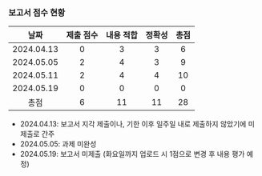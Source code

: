 ### 보고서 점수 현황
|날짜|제출 점수|내용 적합|정확성|총점|
|:----:|:----:|:----:|:----:|:----:|
|2024.04.13|0|3|3|6|
|2024.05.05|2|4|3|9|
|2024.05.11|2|4|4|10|
|2024.05.19|0|0|0|0|
|총점|6|11|11|28|

* 2024.04.13: 보고서 지각 제출이나, 기한 이후 일주일 내로 제출하지 않았기에 미제출로 간주
* 2024.05.05: 과제 미완성
* 2024.05.19: 보고서 미제출 (화요일까지 업로드 시 1점으로 변경 후 내용 평가 예정)

